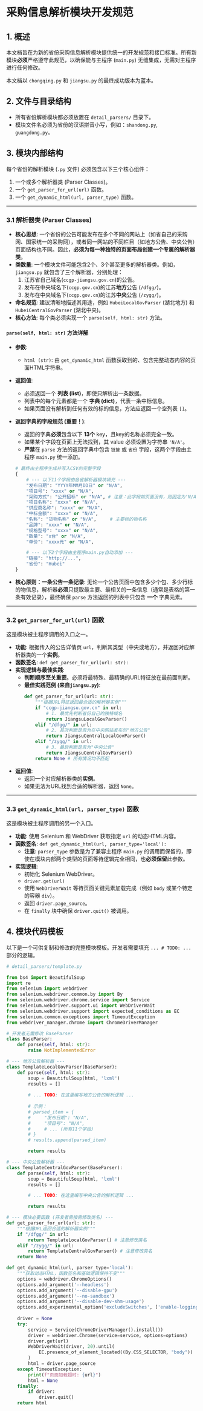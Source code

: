 # 采购信息解析模块开发规范

## 1. 概述

本文档旨在为新的省份采购信息解析模块提供统一的开发规范和接口标准。所有新模块**必须**严格遵守此规范，以确保能与主程序 (`main.py`) 无缝集成，无需对主程序进行任何修改。

本文档以 `chongqing.py` 和 `jiangsu.py` 的最终成功版本为蓝本。

## 2. 文件与目录结构

- 所有省份解析模块都必须放置在 `detail_parsers/` 目录下。
- 模块文件名必须为省份的汉语拼音小写，例如：`shandong.py`, `guangdong.py`。

## 3. 模块内部结构

每个省份的解析模块 (`.py` 文件) 必须包含以下三个核心组件：
1.  一个或多个解析器类 (Parser Classes)。
2.  一个 `get_parser_for_url(url)` 函数。
3.  一个 `get_dynamic_html(url, parser_type)` 函数。

---

### 3.1 解析器类 (Parser Classes)

- **核心思想**: 一个省份的公告可能发布在多个不同的网站上（如省自己的采购网、国家统一的采购网），或者同一网站的不同栏目（如地方公告、中央公告）页面结构也不同。因此，**必须为每一种独特的页面布局创建一个专属的解析器类**。
- **类数量**: 一个模块文件可能包含2个、3个甚至更多的解析器类。例如，`jiangsu.py` 就包含了三个解析器，分别处理：
    1.  江苏省自己域名(`ccgp-jiangsu.gov.cn`)的公告。
    2.  发布在中央域名下(`ccgp.gov.cn`)的江苏**地方**公告 (`/dfgg/`)。
    3.  发布在中央域名下(`ccgp.gov.cn`)的江苏**中央**公告 (`/zygg/`)。
-   **命名规范**: 建议清晰地描述其用途，例如 `HubeiLocalGovParser` (湖北地方) 和 `HubeiCentralGovParser` (湖北中央)。
-   **核心方法**: 每个类必须实现一个 `parse(self, html: str)` 方法。

#### `parse(self, html: str)` 方法详解

-   **参数**:
    -   `html (str)`: 由 `get_dynamic_html` 函数获取到的、包含完整动态内容的页面HTML字符串。
-   **返回值**:
    -   必须返回一个 **列表 (list)**，即使只解析出一条数据。
    -   列表中的每个元素都是一个 **字典 (dict)**，代表一条中标信息。
    -   如果页面没有解析到任何有效的标的信息，方法应返回一个空列表 `[]`。

-   **返回字典的字段规范 (重要！)**:
    -   返回的字典**必须**包含以下 **13个** key，且key的名称必须完全一致。
    -   如果某个字段在页面上无法找到，其 value 必须设置为字符串 `'N/A'`。
    -   **严禁**在 `parse` 方法的返回字典中包含 `链接` 或 `省份` 字段，这两个字段由主程序 `main.py` 统一添加。

    ```python
    # 最终由主程序生成并写入CSV的完整字段
    {
        # --- 以下11个字段由各省解析器模块填充 ---
        "发布日期": "YYYY年MM月DD日" or "N/A",
        "项目号": "xxxx" or "N/A",
        "采购方式": "公开招标" or "N/A", # 注意：此字段如页面没有，则固定为'N/A'
        "项目名称": "xxxx" or "N/A",
        "供应商名称": "xxxx" or "N/A",
        "中标金额": "xxxx" or "N/A",
        "名称": "货物名称" or "N/A",     # 主要标的物名称
        "品牌": "xxxx" or "N/A",
        "规格型号": "xxxx" or "N/A",
        "数量": "x台" or "N/A",
        "单价": "xxxx元" or "N/A",

        # --- 以下2个字段由主程序main.py自动添加 ---
        "链接": "http://...",
        "省份": "Hubei"
    }
    ```

-   **核心原则：一条公告一条记录**: 无论一个公告页面中包含多少个包、多少行标的物信息，解析器**必须**只提取最主要、最相关的一条信息（通常是表格的第一条有效记录），最终确保 `parse` 方法返回的列表中只包含 **一个** 字典元素。

---

### 3.2 `get_parser_for_url(url)` 函数

这是模块被主程序调用的入口之一。

-   **功能**: 根据传入的公告详情页 `url`，判断其类型（中央或地方），并返回对应解析器类的一个**实例**。
-   **函数签名**: `def get_parser_for_url(url: str):`
-   **实现逻辑与最佳实践**:
    - **判断顺序至关重要**。必须将最特殊、最精确的URL特征放在最前面判断。
    - **最佳实践范例 (来自`jiangsu.py`)**:
      ```python
      def get_parser_for_url(url: str):
          """根据URL特征返回最合适的解析器实例"""
          if "ccgp-jiangsu.gov.cn" in url:
              # 1. 最优先判断省份自己的独特域名
              return JiangsuLocalGovParser()
          elif "/dfgg/" in url:
              # 2. 其次判断是否为在中央网站发布的"地方公告"
              return JiangsuCentralLocalGovParser()
          elif "/zygg/" in url:
              # 3. 最后判断是否为"中央公告"
              return JiangsuCentralGovParser()
          return None # 所有情况均不匹配
      ```
-   **返回值**:
    -   返回一个对应解析器类的**实例**。
    -   如果无法为URL找到合适的解析器，返回 `None`。

---

### 3.3 `get_dynamic_html(url, parser_type)` 函数

这是模块被主程序调用的另一个入口。

-   **功能**: 使用 Selenium 和 WebDriver 获取指定 `url` 的动态HTML内容。
-   **函数签名**: `def get_dynamic_html(url, parser_type='local'):`
    -   **注意**: `parser_type` 参数是为了兼容主程序 `main.py` 的调用而保留的，即使在模块内部两个类型的页面等待逻辑完全相同，也**必须保留**此参数。
-   **实现逻辑**:
    -   初始化 Selenium WebDriver。
    -   `driver.get(url)`
    -   使用 `WebDriverWait` 等待页面关键元素加载完成（例如 `body` 或某个特定的容器 `div`）。
    -   返回 `driver.page_source`。
    -   在 `finally` 块中确保 `driver.quit()` 被调用。

## 4. 模块代码模板

以下是一个可供复制和修改的完整模块模板。开发者需要填充 `... # TODO: ...` 部分的逻辑。

```python
# detail_parsers/template.py

from bs4 import BeautifulSoup
import re
from selenium import webdriver
from selenium.webdriver.common.by import By
from selenium.webdriver.chrome.service import Service
from selenium.webdriver.support.ui import WebDriverWait
from selenium.webdriver.support import expected_conditions as EC
from selenium.common.exceptions import TimeoutException
from webdriver_manager.chrome import ChromeDriverManager

# 开发者无需修改 BaseParser
class BaseParser:
    def parse(self, html: str):
        raise NotImplementedError

# --- 地方公告解析器 ---
class TemplateLocalGovParser(BaseParser):
    def parse(self, html: str):
        soup = BeautifulSoup(html, 'lxml')
        results = []
        
        # ... TODO: 在这里编写地方公告的解析逻辑 ...
        
        # 示例：
        # parsed_item = {
        #     "发布日期": "N/A",
        #     "项目号": "N/A",
        #     # ... (所有11个字段)
        # }
        # results.append(parsed_item)

        return results

# --- 中央公告解析器 ---
class TemplateCentralGovParser(BaseParser):
    def parse(self, html: str):
        soup = BeautifulSoup(html, 'lxml')
        results = []

        # ... TODO: 在这里编写中央公告的解析逻辑 ...

        return results

# --- 模块必要函数 (开发者需按需修改类名) ---
def get_parser_for_url(url: str):
    """根据URL返回合适的解析器实例"""
    if "/dfgg/" in url:
        return TemplateLocalGovParser() # 注意修改类名
    elif "/zygg/" in url:
        return TemplateCentralGovParser() # 注意修改类名
    return None

def get_dynamic_html(url, parser_type='local'):
    """获取动态HTML，函数签名和基础逻辑保持不变"""
    options = webdriver.ChromeOptions()
    options.add_argument('--headless')
    options.add_argument('--disable-gpu')
    options.add_argument('--no-sandbox')
    options.add_argument('--disable-dev-shm-usage')
    options.add_experimental_option('excludeSwitches', ['enable-logging'])
    
    driver = None
    try:
        service = Service(ChromeDriverManager().install())
        driver = webdriver.Chrome(service=service, options=options)
        driver.get(url)
        WebDriverWait(driver, 20).until(
            EC.presence_of_element_located((By.CSS_SELECTOR, "body"))
        )
        html = driver.page_source
    except TimeoutException:
        print(f"页面加载超时: {url}")
        html = None
    finally:
        if driver:
            driver.quit()
    return html
``` 